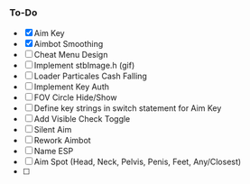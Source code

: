 ### To-Do

- [x] Aim Key
- [x] Aimbot Smoothing
- [ ] Cheat Menu Design
- [ ] Implement stbImage.h (gif)
- [ ] Loader Particales Cash Falling
- [ ] Implement Key Auth
- [ ] FOV Circle Hide/Show
- [ ] Define key strings in switch statement for Aim Key
- [ ] Add Visible Check Toggle
- [ ] Silent Aim
- [ ] Rework Aimbot
- [ ] Name ESP
- [ ] Aim Spot (Head, Neck, Pelvis, Penis, Feet, Any/Closest)
- [ ] 
